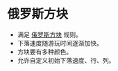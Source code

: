 # 俄罗斯方块

- 满足 [俄罗斯方块](https://baike.baidu.com/item/%E4%BF%84%E7%BD%97%E6%96%AF%E6%96%B9%E5%9D%97/) 规则。
- 下落速度随游玩时间逐渐加快。
- 方块要有多种颜色。
- 允许自定义初始下落速度、行、列。
